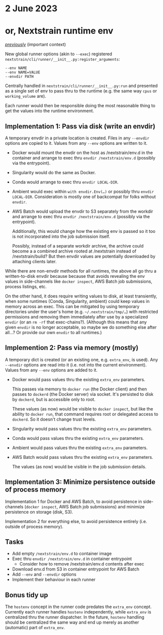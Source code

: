 # 2 June 2023
# or, Nextstrain runtime env

_[previously](2022-08-26.md)_ (important context)

New global runner options (akin to `--exec`) registered `nextstrain/cli/runner/__init__.py:register_arguments`:

    --env NAME
    --env NAME=VALUE
    --envdir PATH

Centrally handled in `nextstrain/cli/runner/__init__.py:run` and presented as a
single set of env to pass thru to the runtime (e.g. the same way `cpus` or
`working_volume` are).

Each runner would then be responsible doing the most reasonable thing to get
the values into the runtime environment.


## Implementation 1: Pass via disk (write an envdir)

A temporary envdir in a private location is created.  Files in any `--envdir`
options are copied to it.  Values from any `--env` options are written to it.

  - Docker would mount the envdir on the host as /nextstrain/env.d in the
    container and arrange to exec thru `envdir /nextstrain/env.d` (possibly via
    the entrypoint).

  - Singularity would do the same as Docker.

  - Conda would arrange to exec thru `envdir LOCAL-DIR`.

  - Ambient would exec within `with envdir.Env(…)` or possibly thru `envdir
    LOCAL-DIR`.  Consideration is mostly one of backcompat for folks without
    `envdir`.

  - AWS Batch would upload the envdir to S3 separately from the workdir and
    arrange to exec thru `envdir /nextstrain/env.d` (possibly via the
    entrypoint).

    Additionally, this would change how the existing env is passed so it too is
    not incorporated into the job submission itself.

    Possibly, instead of a separate workdir archive, the archive could become a
    a combined archive rooted at /nextstrain instead of /nextstrain/build?
    But then envdir values are potentially downloaded by attaching clients
    later.

While there are non-envdir methods for all runtimes, the above all go thru a
written-to-disk envdir because because that avoids revealing the env values in
side-channels like `docker inspect`, AWS Batch job submissions, process
listings, etc.

On the other hand, it does require writing values to disk, at least
transiently, when some runtimes (Conda, Singularity, ambient) could keep values
in memory across an exec.  This can be mitigated by using temporary directories
under the user's home (e.g. `~/.nextstrain/tmp/…`) with restricted permissions
and removing them immediately after use by a specialized `envdir` (or an `rm
-rf` that exec-chains?).  (Although this means that any given `envdir` is no
longer acceptable, so maybe we do something else after all…?  Or provide our
own `envdir` to all runtimes.)


## Implemention 2: Pass via memory (mostly)

A temporary dict is created (or an existing one, e.g. `extra_env`, is used).
Any `--envdir` options are read into it (i.e. not into the current
environment).  Values from any `--env` options are added to it.

  - Docker would pass values thru the existing `extra_env` parameters.

    This passes via memory to `docker run` (the Docker client) and then passes
    to `dockerd` (the Docker server) via socket.  It's persisted to disk by
    `dockerd`, but is accessible only to root.

    These values (as now) would be visible to `docker inspect`, but like the
    ability to `docker run`, that command requires root or delegated access to
    `dockerd`.  So it doesn't change trust levels.

  - Singularity would pass values thru the existing `extra_env` parameters.

  - Conda would pass values thru the existing `extra_env` parameters.

  - Ambient would pass values thru the existing `extra_env` parameters.

  - AWS Batch would pass values thru the existing `extra_env` parameters.

    The values (as now) would be visible in the job submission details.


## Implementation 3: Minimize persistence outside of process memory

Implementation 1 for Docker and AWS Batch, to avoid persistence in
side-channels (`docker inspect`, AWS Batch job submissions) and minimize
persistence on storage (disk, S3).

Implementation 2 for everything else, to avoid persistence entirely (i.e.
outside of process memory).


## Tasks

- Add empty `/nextstrain/env.d` to container image
- Exec thru `envdir /nextstrain/env.d` in container entrypoint
  - Consider how to remove /nextstrain/env.d contents after exec
- Download env.d from S3 in container entrypoint for AWS Batch
- Add `--env` and `--envdir` options
- Implement their behaviour in each runner


## Bonus tidy up

The `hostenv` concept in the runner code predates the `extra_env` concept.
Currently each runner handles `hostenv` independently, while `extra_env` is
centralized thru the runner dispatcher.  In the future, `hostenv` handling
should be centralized the same way and end up merely as another (automatic)
part of `extra_env`.
